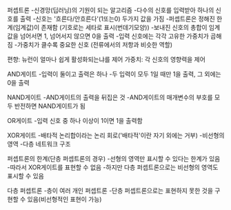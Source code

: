 퍼셉트론
-신경망(딥러닝)의 기원이 되는 알고리즘
-다수의 신호를 입력받아 하나의 신호를 출력
-신호는 '흐른다/안흐른다'(1또는0) 두가지 값을 가짐
-퍼셉트론은 정해진 한계(임계값)이 존재함 (기호로는 세타로 표시(번데기모양))
-보내진 신호의 총합이 임계값을 넘어서면 1, 넘어서지 않으면 0을 출력
-입력 신호에는 각각 고유한 가중치가 곱해짐
-가중치가 클수록 중요한 신호 (전류에서의 저항과 비슷한 역할)

편향: 뉴런이 얼마나 쉽게 활성화되는냐를 제어
가중치: 각 신호의 영향력을 제어

AND게이트
-입력이 둘이고 출력은 하나
-두 입력이 모두 1일 때만 1을 출력, 그 외에는 0을 출력

NAND게이트
-AND게이트의 출력을 뒤집은 것
-AND게이트의 매개변수의 부호를 모두 반전하면 NAND게이트가 됨

OR게이트
-입력 신호 중 하나 이상이 1이면 1을 출력함

XOR게이트
-배타적 논리합이라는 논리 회로('배타적'이란 자기 외에는 거부)
-비선형의 영역
-다층 네트워크 구조

퍼셉트론의 한계(단층 퍼셉트론의 경우)
-선형의 영역만 표시할 수 있다는 한계가 있음
-따라서 XOR게이트를 표현할 수 없음
-하지만 다층 퍼셉트론으로는 비선형의 영역도 표시할 수 있음

다층 퍼셉트론
-층이 여러 개인 퍼셉트론
-단층 퍼셉트론으로는 표현하지 못한 것을 구현할 수 있음(비선형적인 표현이 가능)
